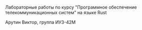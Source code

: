 Лабораторные работы по курсу "Программное обеспечение телекоммуникационных систем" на языке Rust

Арутин Виктор, группа ИУ3-42М

